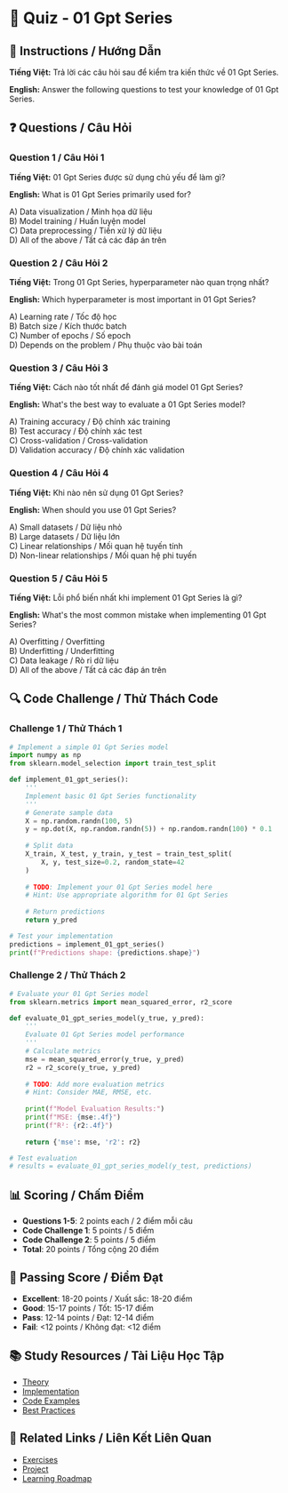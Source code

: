 # 🧠 Quiz - 01 Gpt Series

## 📝 Instructions / Hướng Dẫn

**Tiếng Việt:** Trả lời các câu hỏi sau để kiểm tra kiến thức về 01 Gpt Series.

**English:** Answer the following questions to test your knowledge of 01 Gpt Series.

## ❓ Questions / Câu Hỏi

### Question 1 / Câu Hỏi 1
**Tiếng Việt:** 01 Gpt Series được sử dụng chủ yếu để làm gì?

**English:** What is 01 Gpt Series primarily used for?

A) Data visualization / Minh họa dữ liệu  
B) Model training / Huấn luyện model  
C) Data preprocessing / Tiền xử lý dữ liệu  
D) All of the above / Tất cả các đáp án trên

### Question 2 / Câu Hỏi 2
**Tiếng Việt:** Trong 01 Gpt Series, hyperparameter nào quan trọng nhất?

**English:** Which hyperparameter is most important in 01 Gpt Series?

A) Learning rate / Tốc độ học  
B) Batch size / Kích thước batch  
C) Number of epochs / Số epoch  
D) Depends on the problem / Phụ thuộc vào bài toán

### Question 3 / Câu Hỏi 3
**Tiếng Việt:** Cách nào tốt nhất để đánh giá model 01 Gpt Series?

**English:** What's the best way to evaluate a 01 Gpt Series model?

A) Training accuracy / Độ chính xác training  
B) Test accuracy / Độ chính xác test  
C) Cross-validation / Cross-validation  
D) Validation accuracy / Độ chính xác validation

### Question 4 / Câu Hỏi 4
**Tiếng Việt:** Khi nào nên sử dụng 01 Gpt Series?

**English:** When should you use 01 Gpt Series?

A) Small datasets / Dữ liệu nhỏ  
B) Large datasets / Dữ liệu lớn  
C) Linear relationships / Mối quan hệ tuyến tính  
D) Non-linear relationships / Mối quan hệ phi tuyến

### Question 5 / Câu Hỏi 5
**Tiếng Việt:** Lỗi phổ biến nhất khi implement 01 Gpt Series là gì?

**English:** What's the most common mistake when implementing 01 Gpt Series?

A) Overfitting / Overfitting  
B) Underfitting / Underfitting  
C) Data leakage / Rò rỉ dữ liệu  
D) All of the above / Tất cả các đáp án trên

## 🔍 Code Challenge / Thử Thách Code

### Challenge 1 / Thử Thách 1
```python
# Implement a simple 01 Gpt Series model
import numpy as np
from sklearn.model_selection import train_test_split

def implement_01_gpt_series():
    '''
    Implement basic 01 Gpt Series functionality
    '''
    # Generate sample data
    X = np.random.randn(100, 5)
    y = np.dot(X, np.random.randn(5)) + np.random.randn(100) * 0.1
    
    # Split data
    X_train, X_test, y_train, y_test = train_test_split(
        X, y, test_size=0.2, random_state=42
    )
    
    # TODO: Implement your 01 Gpt Series model here
    # Hint: Use appropriate algorithm for 01 Gpt Series
    
    # Return predictions
    return y_pred

# Test your implementation
predictions = implement_01_gpt_series()
print(f"Predictions shape: {predictions.shape}")
```

### Challenge 2 / Thử Thách 2
```python
# Evaluate your 01 Gpt Series model
from sklearn.metrics import mean_squared_error, r2_score

def evaluate_01_gpt_series_model(y_true, y_pred):
    '''
    Evaluate 01 Gpt Series model performance
    '''
    # Calculate metrics
    mse = mean_squared_error(y_true, y_pred)
    r2 = r2_score(y_true, y_pred)
    
    # TODO: Add more evaluation metrics
    # Hint: Consider MAE, RMSE, etc.
    
    print(f"Model Evaluation Results:")
    print(f"MSE: {mse:.4f}")
    print(f"R²: {r2:.4f}")
    
    return {'mse': mse, 'r2': r2}

# Test evaluation
# results = evaluate_01_gpt_series_model(y_test, predictions)
```

## 📊 Scoring / Chấm Điểm

- **Questions 1-5**: 2 points each / 2 điểm mỗi câu
- **Code Challenge 1**: 5 points / 5 điểm
- **Code Challenge 2**: 5 points / 5 điểm
- **Total**: 20 points / Tổng cộng 20 điểm

## 🎯 Passing Score / Điểm Đạt

- **Excellent**: 18-20 points / Xuất sắc: 18-20 điểm
- **Good**: 15-17 points / Tốt: 15-17 điểm  
- **Pass**: 12-14 points / Đạt: 12-14 điểm
- **Fail**: <12 points / Không đạt: <12 điểm

## 📚 Study Resources / Tài Liệu Học Tập

- [Theory](./THEORY_01_gpt_series.md)
- [Implementation](./IMPLEMENTATION_01_gpt_series.md)
- [Code Examples](./CODE_EXAMPLES_01_gpt_series.md)
- [Best Practices](./BEST_PRACTICES_01_gpt_series.md)

## 🔗 Related Links / Liên Kết Liên Quan

- [Exercises](./EXERCISES_01_gpt_series.md)
- [Project](./PROJECT_01_gpt_series.md)
- [Learning Roadmap](./LEARNING_ROADMAP_01_gpt_series.md)
